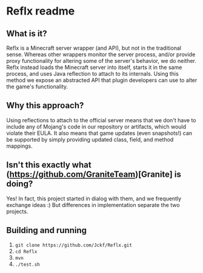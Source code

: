# Reflx readme

## What is it?

Reflx is a Minecraft server wrapper (and API), but not in the traditional sense. Whereas other wrappers monitor the server process, and/or provide proxy functionality for altering some of the server's behavior, we do neither. Reflx instead loads the Minecraft server into itself, starts it in the same process, and uses Java reflection to attach to its internals. Using this method we expose an abstracted API that plugin developers can use to alter the game's functionality.

## Why this approach?

Using reflections to attach to the official server means that we don't have to include any of Mojang's code in our repository or artifacts, which would violate their EULA. It also means that game updates (even snapshots!) can be supported by simply providing updated class, field, and method mappings.

## Isn't this exactly what (https://github.com/GraniteTeam)[Granite] is doing?

Yes! In fact, this project started in dialog with them, and we frequently exchange ideas :) But differences in implementation separate the two projects.

## Building and running

1. `git clone https://github.com/Jckf/Reflx.git`
2. `cd Reflx`
3. `mvn`
4. `./test.sh`
